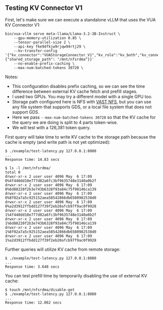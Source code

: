 ## Testing KV Connector V1

First, let's make sure we can execute a standalone vLLM that uses the VUA KV Connector V1:

```
bin/vua-vllm serve meta-llama/Llama-3.2-3B-Instruct \
    --gpu-memory-utilization 0.85 \
    --tensor-parallel-size 2 \
    --api-key fke9dfkjw9rjqw94rtj29 \
    --kv-transfer-config '{"kv_connector":"VUAStorageConnector_V1","kv_role":"kv_both","kv_connector_extra_config": {"shared_storage_path": "/mnt/nfsrdma"}}'
    --no-enable-prefix-caching \
    --max-num-batched-tokens 30720 \
```

Notes:

- This configuration disables prefix caching, so we can see the time difference between external KV cache fetch and prefill stages.
- I used two GPUs. You may try a different model with a single GPU too.
- Storage path configured here is NFS with [VAST NFS](https://vastnfs.vastdata.com/docs/4.0/index.html), but you can use any file system that supports GDS, or a local file system that does not support GDS.
- Here we pass `--max-num-batched-tokens 30720` so that the KV cache for the query we are doing is split to 4 parts token-wise.
- We will test with a 126,381 token query.


First query will take time to write KV cache to the storage path because the cache is empty (and write path is not yet optimized):

```
$ ./example/test-latency.py 127.0.0.1:8080
...
Response time: 14.83 secs

$ ls -l /mnt/nfsrdma/
total 0
drwxr-xr-x 2 user user 4096 May  6 17:09 0%4f440dd10e777d82a6fc3bf9635748e3140a0b2f
drwxr-xr-x 2 user user 4096 May  6 17:09 0%6d88220f2b3e743b6328f93a84c75f98146ca139
drwxr-xr-x 2 user user 4096 May  6 17:09 0%8f02a7a5c925152aea58542866db6580982538d0
drwxr-xr-x 2 user user 4096 May  6 17:09 0%a2d3912ffbdd127f39f2eb20afcb97f9ac0f9928
drwxr-xr-x 2 user user 4096 May  6 17:09 1%4f440dd10e777d82a6fc3bf9635748e3140a0b2f
drwxr-xr-x 2 user user 4096 May  6 17:09 1%6d88220f2b3e743b6328f93a84c75f98146ca139
drwxr-xr-x 2 user user 4096 May  6 17:09 1%8f02a7a5c925152aea58542866db6580982538d0
drwxr-xr-x 2 user user 4096 May  6 17:09 1%a2d3912ffbdd127f39f2eb20afcb97f9ac0f9928

```

Further queries will utilize KV cache from remote storage:

```
$ ./example/test-latency.py 127.0.0.1:8080
...
Response time: 3.648 secs
```

You can test prefill time by temporarily disabling the use of external KV cache:

```
$ touch /mnt/nfsrdma/disable-get
$ ./example/test-latency.py 127.0.0.1:8080
...
Response time: 12.062 secs
```
